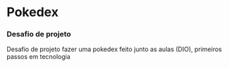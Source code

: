 <h1>Pokedex</h1>

<h3>Desafio de projeto
</h3>

Desafio de projeto fazer uma pokedex feito junto as aulas (DIO), primeiros passos em tecnologia



